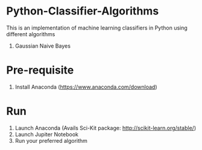 # Python-Classifier-Algorithms
This is an implementation of machine learning classifiers in Python using different algorithms
1. Gaussian Naive Bayes

# Pre-requisite
1. Install Anaconda (https://www.anaconda.com/download)

# Run
1. Launch Anaconda (Avails Sci-Kit package: http://scikit-learn.org/stable/)
2. Launch Jupiter Notebook
3. Run your preferred algorithm

